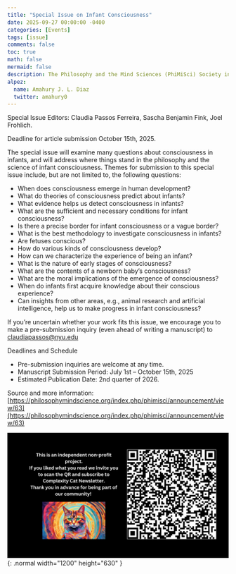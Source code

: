 ```yaml
---
title: "Special Issue on Infant Consciousness"
date: 2025-09-27 00:00:00 -0400
categories: [Events]
tags: [issue]
comments: false
toc: true
math: false
mermaid: false
description: The Philosophy and the Mind Sciences (PhiMiSci) Society invites contributions to a special issue they are organizing, with a focus on infant consciousness.
alpez:
  name: Amahury J. L. Diaz
  twitter: amahury0
---
```

Special Issue Editors: Claudia Passos Ferreira, Sascha Benjamin Fink, Joel Frohlich.

Deadline for article submission October 15th, 2025.

The special issue will examine many questions about consciousness in infants, and will address where things stand in the philosophy and the science of infant consciousness. Themes for submission to this special issue include, but are not limited to, the following questions:
- When does consciousness emerge in human development? 
- What do theories of consciousness predict about infants?   
- What evidence helps us detect consciousness in infants? 
- What are the sufficient and necessary conditions for infant consciousness? 
- Is there a precise border for infant consciousness or a vague border?
- What is the best methodology to investigate consciousness in infants?
- Are fetuses conscious?
- How do various kinds of consciousness develop?
- How can we characterize the experience of being an infant?  
- What is the nature of early stages of consciousness?
- What are the contents of a newborn baby’s consciousness?  
- What are the moral implications of the emergence of consciousness?
- When do infants first acquire knowledge about their conscious experience?
- Can insights from other areas, e.g., animal research and artificial intelligence, help us to make progress in infant consciousness? 

If you’re uncertain whether your work fits this issue, we encourage you to make a pre-submission inquiry (even ahead of writing a manuscript) to claudiapassos@nyu.edu 

Deadlines and Schedule
- Pre-submission inquiries are welcome at any time.
- Manuscript Submission Period: July 1st – October 15th, 2025
- Estimated Publication Date: 2nd quarter of 2026.

Source and more information: [https://philosophymindscience.org/index.php/phimisci/announcement/view/63](https://philosophymindscience.org/index.php/phimisci/announcement/view/63)

![Desktop View](/assets/img/fix/complexity-cat-newsletter.png){: .normal width="1200" height="630" }

